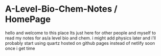# A-Level-Bio-Chem-Notes / HomePage

hello and welcome to this place
Its just here for other people and myself to read my notes for as/a level bio and chem.
i might add physics later
and i'll probably start using quartz hosted on github pages instead of netlify soon once i get time